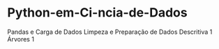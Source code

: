 # Python-em-Ci-ncia-de-Dados
Pandas e Carga de Dados Limpeza e Preparação de Dados Descritiva 1 Árvores 1
